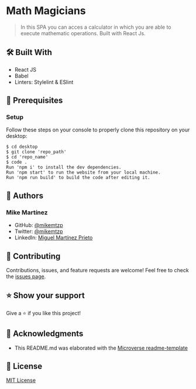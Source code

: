 # Math Magicians
> In this SPA you can acces a calculator in which you are able to execute mathematic operations. Built with React Js.

## 🛠️ Built With

- React JS
- Babel
- Linters: Stylelint & ESlint

## 🧮 Prerequisites

### Setup

Follow these steps on your console to properly clone this repository on your desktop:

```
$ cd desktop
$ git clone 'repo_path'
$ cd 'repo_name'
$ code . 
Run 'npm i' to install the dev dependencies.
Run 'npm start' to run the website from your local machine.
Run 'npm run build' to build the code after editing it.
```

## 👤 Authors

### Mike Martínez

- GitHub: [@mikemtzp](https://github.com/mikemtzp)
- Twitter: [@mikemtzp](https://twitter.com/mikemtzp)
- LinkedIn: [Miguel Martínez Prieto](https://www.linkedin.com/in/miguel-mart%C3%ADnez-prieto-a42406166/)

## 🤝 Contributing

Contributions, issues, and feature requests are welcome!
Feel free to check the [issues page](https://github.com/mikemtzp/Math-magicians/issues).

## ⭐️ Show your support

Give a ⭐️ if you like this project!

## 🥇 Acknowledgments

- This README.md was elaborated with the [Microverse readme-template](https://github.com/microverseinc/readme-template)

## 📝 License

[MIT License](https://github.com/mikemtzp/Math-magicians/blob/dev/LICENSE)
